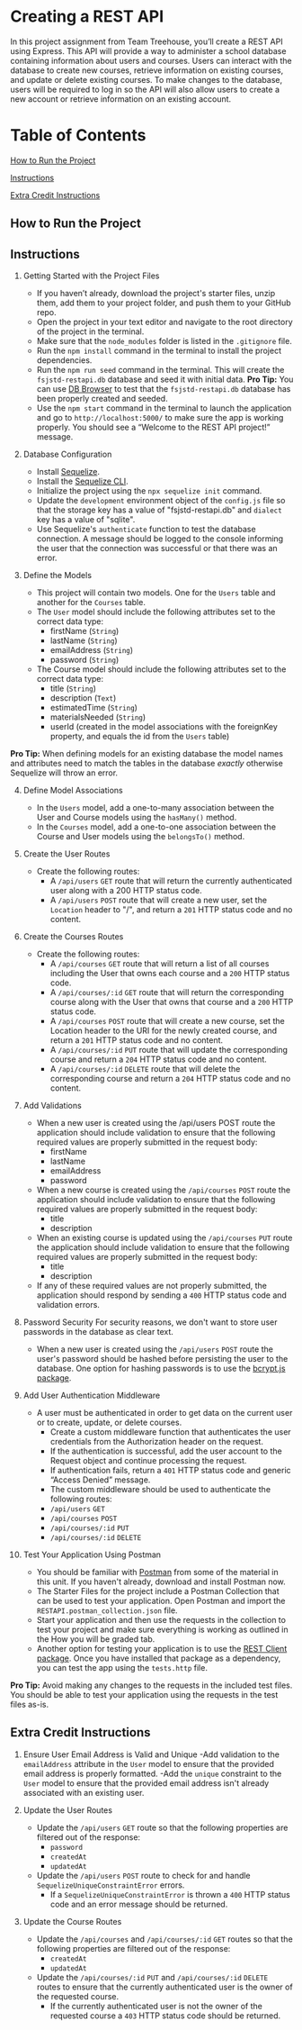 # Creating a REST API

In this project assignment from Team Treehouse, you’ll create a REST API using Express. This API will provide a way to administer a school database containing information about users and courses. Users can interact with the database to create new courses, retrieve information on existing courses, and update or delete existing courses. To make changes to the database, users will be required to log in so the API will also allow users to create a new account or retrieve information on an existing account.

# Table of Contents

[How to Run the Project](#How-to-Run-the-Project)

[Instructions](#instructions)

[Extra Credit Instructions](#extra-credit-instructions)

## How to Run the Project

## Instructions

1. Getting Started with the Project Files

   - If you haven’t already, download the project's starter files, unzip them, add them to your project folder, and push them to your GitHub repo.
   - Open the project in your text editor and navigate to the root directory of the project in the terminal.
   - Make sure that the `node_modules` folder is listed in the `.gitignore` file.
   - Run the `npm install` command in the terminal to install the project dependencies.
   - Run the `npm run seed` command in the terminal. This will create the `fsjstd-restapi.db` database and seed it with initial data. **Pro Tip:** You can use [DB Browser](https://sqlitebrowser.org/) to test that the `fsjstd-restapi.db` database has been properly created and seeded.
   - Use the `npm start` command in the terminal to launch the application and go to `http://localhost:5000/` to make sure the app is working properly. You should see a “Welcome to the REST API project!” message.

2. Database Configuration

   - Install [Sequelize](https://sequelize.org/).
   - Install the [Sequelize CLI](https://www.npmjs.com/package/sequelize-cli).
   - Initialize the project using the `npx sequelize init` command.
   - Update the `development` environment object of the `config.js` file so that the storage key has a value of "fsjstd-restapi.db" and `dialect` key has a value of "sqlite".
   - Use Sequelize's `authenticate` function to test the database connection. A message should be logged to the console informing the user that the connection was successful or that there was an error.

3. Define the Models
   - This project will contain two models. One for the `Users` table and another for the `Courses` table.
   - The `User` model should include the following attributes set to the correct data type:
     - firstName (`String`)
     - lastName (`String`)
     - emailAddress (`String`)
     - password (`String`)
   - The Course model should include the following attributes set to the correct data type:
     - title (`String`)
     - description (`Text`)
     - estimatedTime (`String`)
     - materialsNeeded (`String`)
     - userId (created in the model associations with the foreignKey property, and equals the id from the `Users` table)

**Pro Tip:** When defining models for an existing database the model names and attributes need to match the tables in the database _exactly_ otherwise Sequelize will throw an error.

4.  Define Model Associations

    - In the `Users` model, add a one-to-many association between the User and Course models using the `hasMany()` method.
    - In the `Courses` model, add a one-to-one association between the Course and User models using the `belongsTo()` method.

5.  Create the User Routes

    - Create the following routes:
      - A `/api/users` `GET` route that will return the currently authenticated user along with a 200 HTTP status code.
      - A `/api/users` `POST` route that will create a new user, set the `Location` header to "/", and return a `201` HTTP status code and no content.

6.  Create the Courses Routes

    - Create the following routes:
      - A `/api/courses` `GET` route that will return a list of all courses including the User that owns each course and a `200` HTTP status code.
      - A `/api/courses/:id` `GET` route that will return the corresponding course along with the User that owns that course and a `200` HTTP status code.
      - A `/api/courses` `POST` route that will create a new course, set the Location header to the URI for the newly created course, and return a `201` HTTP status code and no content.
      - A `/api/courses/:id` `PUT` route that will update the corresponding course and return a `204` HTTP status code and no content.
      - A `/api/courses/:id` `DELETE` route that will delete the corresponding course and return a `204` HTTP status code and no content.

7.  Add Validations

    - When a new user is created using the /api/users POST route the application should include validation to ensure that the following required values are properly submitted in the request body:
      - firstName
      - lastName
      - emailAddress
      - password
    - When a new course is created using the `/api/courses` `POST` route the application should include validation to ensure that the following required values are properly submitted in the request body:
      - title
      - description
    - When an existing course is updated using the `/api/courses` `PUT` route the application should include validation to ensure that the following required values are properly submitted in the request body:
      - title
      - description
    - If any of these required values are not properly submitted, the application should respond by sending a `400` HTTP status code and validation errors.

8.  Password Security
    For security reasons, we don't want to store user passwords in the database as clear text.

    - When a new user is created using the `/api/users` `POST` route the user's password should be hashed before persisting the user to the database. One option for hashing passwords is to use the [bcrypt.js package](https://www.npmjs.com/package/bcryptjs).

9.  Add User Authentication Middleware

    - A user must be authenticated in order to get data on the current user or to create, update, or delete courses.
      - Create a custom middleware function that authenticates the user credentials from the Authorization header on the request.
      - If the authentication is successful, add the user account to the Request object and continue processing the request.
      - If authentication fails, return a `401` HTTP status code and generic “Access Denied” message.
      - The custom middleware should be used to authenticate the following routes:
      - `/api/users` `GET`
      - `/api/courses` `POST`
      - `/api/courses/:id` `PUT`
      - `/api/courses/:id` `DELETE`

10. Test Your Application Using Postman
    - You should be familiar with [Postman](https://www.postman.com/) from some of the material in this unit. If you haven't already, download and install Postman now.
    - The Starter Files for the project include a Postman Collection that can be used to test your application. Open Postman and import the `RESTAPI.postman_collection.json` file.
    - Start your application and then use the requests in the collection to test your project and make sure everything is working as outlined in the How you will be graded tab.
    - Another option for testing your application is to use the [REST Client package](https://marketplace.visualstudio.com/items?itemName=humao.rest-client). Once you have installed that package as a dependency, you can test the app using the `tests.http` file.

**Pro Tip:** Avoid making any changes to the requests in the included test files. You should be able to test your application using the requests in the test files as-is.

## Extra Credit Instructions

1. Ensure User Email Address is Valid and Unique
   -Add validation to the `emailAddress` attribute in the `User` model to ensure that the provided email address is properly formatted.
   -Add the `unique` constraint to the `User` model to ensure that the provided email address isn't already associated with an existing user.

2. Update the User Routes

   - Update the `/api/users` `GET` route so that the following properties are filtered out of the response:
     - `password`
     - `createdAt`
     - `updatedAt`
   - Update the `/api/users` `POST` route to check for and handle `SequelizeUniqueConstraintError` errors.
     - If a `SequelizeUniqueConstraintError` is thrown a `400` HTTP status code and an error message should be returned.

3. Update the Course Routes
   - Update the `/api/courses` and `/api/courses/:id` `GET` routes so that the following properties are filtered out of the response:
     - `createdAt`
     - `updatedAt`
   - Update the `/api/courses/:id` `PUT` and `/api/courses/:id` `DELETE` routes to ensure that the currently authenticated user is the owner of the requested course.
     - If the currently authenticated user is not the owner of the requested course a `403` HTTP status code should be returned.
